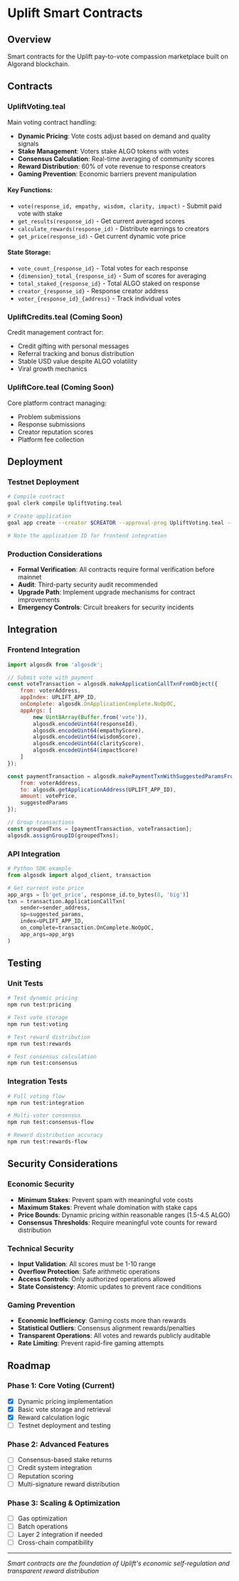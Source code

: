 # Uplift Smart Contracts

## Overview
Smart contracts for the Uplift pay-to-vote compassion marketplace built on Algorand blockchain.

## Contracts

### UpliftVoting.teal
Main voting contract handling:
- **Dynamic Pricing**: Vote costs adjust based on demand and quality signals
- **Stake Management**: Voters stake ALGO tokens with votes
- **Consensus Calculation**: Real-time averaging of community scores  
- **Reward Distribution**: 60% of vote revenue to response creators
- **Gaming Prevention**: Economic barriers prevent manipulation

#### Key Functions:
- `vote(response_id, empathy, wisdom, clarity, impact)` - Submit paid vote with stake
- `get_results(response_id)` - Get current averaged scores
- `calculate_rewards(response_id)` - Distribute earnings to creators
- `get_price(response_id)` - Get current dynamic vote price

#### State Storage:
- `vote_count_{response_id}` - Total votes for each response
- `{dimension}_total_{response_id}` - Sum of scores for averaging
- `total_staked_{response_id}` - Total ALGO staked on response
- `creator_{response_id}` - Response creator address
- `voter_{response_id}_{address}` - Track individual votes

### UpliftCredits.teal (Coming Soon)
Credit management contract for:
- Credit gifting with personal messages
- Referral tracking and bonus distribution
- Stable USD value despite ALGO volatility
- Viral growth mechanics

### UpliftCore.teal (Coming Soon)  
Core platform contract managing:
- Problem submissions
- Response submissions
- Creator reputation scores
- Platform fee collection

## Deployment

### Testnet Deployment
```bash
# Compile contract
goal clerk compile UpliftVoting.teal

# Create application
goal app create --creator $CREATOR --approval-prog UpliftVoting.teal --clear-prog clear.teal --global-byteslices 64 --global-ints 64 --local-byteslices 16 --local-ints 16

# Note the application ID for frontend integration
```

### Production Considerations
- **Formal Verification**: All contracts require formal verification before mainnet
- **Audit**: Third-party security audit recommended
- **Upgrade Path**: Implement upgrade mechanisms for contract improvements
- **Emergency Controls**: Circuit breakers for security incidents

## Integration

### Frontend Integration
```javascript
import algosdk from 'algosdk';

// Submit vote with payment
const voteTransaction = algosdk.makeApplicationCallTxnFromObject({
    from: voterAddress,
    appIndex: UPLIFT_APP_ID,
    onComplete: algosdk.OnApplicationComplete.NoOpOC,
    appArgs: [
        new Uint8Array(Buffer.from('vote')),
        algosdk.encodeUint64(responseId),
        algosdk.encodeUint64(empathyScore),
        algosdk.encodeUint64(wisdomScore), 
        algosdk.encodeUint64(clarityScore),
        algosdk.encodeUint64(impactScore)
    ]
});

const paymentTransaction = algosdk.makePaymentTxnWithSuggestedParamsFromObject({
    from: voterAddress,
    to: algosdk.getApplicationAddress(UPLIFT_APP_ID),
    amount: votePrice,
    suggestedParams
});

// Group transactions
const groupedTxns = [paymentTransaction, voteTransaction];
algosdk.assignGroupID(groupedTxns);
```

### API Integration
```python
# Python SDK example
from algosdk import algod_client, transaction

# Get current vote price
app_args = [b'get_price', response_id.to_bytes(8, 'big')]
txn = transaction.ApplicationCallTxn(
    sender=sender_address,
    sp=suggested_params,
    index=UPLIFT_APP_ID,
    on_complete=transaction.OnComplete.NoOpOC,
    app_args=app_args
)
```

## Testing

### Unit Tests
```bash
# Test dynamic pricing
npm run test:pricing

# Test vote storage
npm run test:voting  

# Test reward distribution
npm run test:rewards

# Test consensus calculation
npm run test:consensus
```

### Integration Tests
```bash
# Full voting flow
npm run test:integration

# Multi-voter consensus
npm run test:consensus-flow

# Reward distribution accuracy
npm run test:rewards-flow
```

## Security Considerations

### Economic Security
- **Minimum Stakes**: Prevent spam with meaningful vote costs
- **Maximum Stakes**: Prevent whale domination with stake caps
- **Price Bounds**: Dynamic pricing within reasonable ranges (1.5-4.5 ALGO)
- **Consensus Thresholds**: Require meaningful vote counts for reward distribution

### Technical Security  
- **Input Validation**: All scores must be 1-10 range
- **Overflow Protection**: Safe arithmetic operations
- **Access Controls**: Only authorized operations allowed
- **State Consistency**: Atomic updates to prevent race conditions

### Gaming Prevention
- **Economic Inefficiency**: Gaming costs more than rewards
- **Statistical Outliers**: Consensus alignment rewards/penalties
- **Transparent Operations**: All votes and rewards publicly auditable
- **Rate Limiting**: Prevent rapid-fire gaming attempts

## Roadmap

### Phase 1: Core Voting (Current)
- [x] Dynamic pricing implementation
- [x] Basic vote storage and retrieval
- [x] Reward calculation logic
- [ ] Testnet deployment and testing

### Phase 2: Advanced Features  
- [ ] Consensus-based stake returns
- [ ] Credit system integration
- [ ] Reputation scoring
- [ ] Multi-signature reward distribution

### Phase 3: Scaling & Optimization
- [ ] Gas optimization
- [ ] Batch operations
- [ ] Layer 2 integration if needed
- [ ] Cross-chain compatibility

---

*Smart contracts are the foundation of Uplift's economic self-regulation and transparent reward distribution*